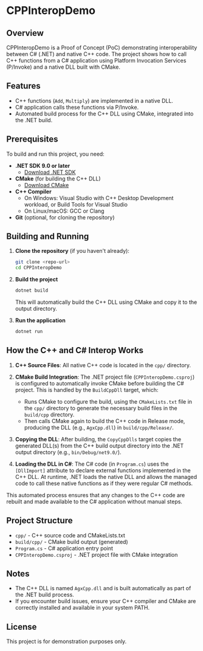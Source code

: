 ﻿# CPPInteropDemo

## Overview
CPPInteropDemo is a Proof of Concept (PoC) demonstrating interoperability between C# (.NET) and native C++ code. The project shows how to call C++ functions from a C# application using Platform Invocation Services (P/Invoke) and a native DLL built with CMake.

## Features
- C++ functions (`Add`, `Multiply`) are implemented in a native DLL.
- C# application calls these functions via P/Invoke.
- Automated build process for the C++ DLL using CMake, integrated into the .NET build.

## Prerequisites
To build and run this project, you need:

- **.NET SDK 9.0 or later**
  - [Download .NET SDK](https://dotnet.microsoft.com/download)
- **CMake** (for building the C++ DLL)
  - [Download CMake](https://cmake.org/download/)
- **C++ Compiler**
  - On Windows: Visual Studio with C++ Desktop Development workload, or Build Tools for Visual Studio
  - On Linux/macOS: GCC or Clang
- **Git** (optional, for cloning the repository)

## Building and Running
1. **Clone the repository** (if you haven't already):
   ```sh
   git clone <repo-url>
   cd CPPInteropDemo
   ```

2. **Build the project**
   ```sh
   dotnet build
   ```
   This will automatically build the C++ DLL using CMake and copy it to the output directory.

3. **Run the application**
   ```sh
   dotnet run
   ```

## How the C++ and C# Interop Works

1. **C++ Source Files**: All native C++ code is located in the `cpp/` directory.

2. **CMake Build Integration**: The .NET project file (`CPPInteropDemo.csproj`) is configured to automatically invoke CMake before building the C# project. This is handled by the `BuildCppDll` target, which:
   - Runs CMake to configure the build, using the `CMakeLists.txt` file in the `cpp/` directory to generate the necessary build files in the `build/cpp` directory.
   - Then calls CMake again to build the C++ code in Release mode, producing the DLL (e.g., `AgxCpp.dll`) in `build/cpp/Release/`.

3. **Copying the DLL**: After building, the `CopyCppDlls` target copies the generated DLL(s) from the C++ build output directory into the .NET output directory (e.g., `bin/Debug/net9.0/`).

4. **Loading the DLL in C#**: The C# code (in `Program.cs`) uses the `[DllImport]` attribute to declare external functions implemented in the C++ DLL. At runtime, .NET loads the native DLL and allows the managed code to call these native functions as if they were regular C# methods.

This automated process ensures that any changes to the C++ code are rebuilt and made available to the C# application without manual steps.

## Project Structure
- `cpp/` - C++ source code and CMakeLists.txt
- `build/cpp/` - CMake build output (generated)
- `Program.cs` - C# application entry point
- `CPPInteropDemo.csproj` - .NET project file with CMake integration

## Notes
- The C++ DLL is named `AgxCpp.dll` and is built automatically as part of the .NET build process.
- If you encounter build issues, ensure your C++ compiler and CMake are correctly installed and available in your system PATH.

## License
This project is for demonstration purposes only.
